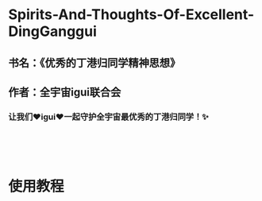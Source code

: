 # Spirits-And-Thoughts-Of-Excellent-DingGanggui
## 书名：《优秀的丁港归同学精神思想》
## 作者：全宇宙igui联合会
### 让我们:heart:igui:heart:一起守护全宇宙最优秀的丁港归同学！:sparkles:
<br><br>
使用教程
====
